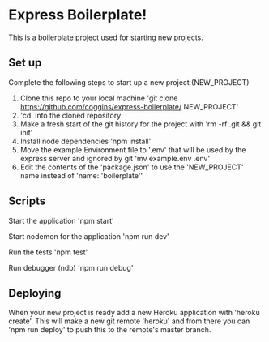 # Express Boilerplate!

This is a boilerplate project used for starting new projects.

## Set up

Complete the following steps to start up a new project (NEW_PROJECT)

1. Clone this repo to your local machine 'git clone <https://github.com/coggins/express-boilerplate/> NEW_PROJECT'
2. 'cd' into the cloned repository
3. Make a fresh start of the git history for the project with 'rm -rf .git && git init'
4. Install node dependencies 'npm install'
5. Move the example Environment file to '.env' that will be used by the express server and ignored by git 'mv example.env .env'
6. Edit the contents of the 'package.json' to use the 'NEW_PROJECT' name instead of 'name: 'boilerplate''

## Scripts

Start the application 'npm start'

Start nodemon for the application 'npm run dev'

Run the tests 'npm test'

Run debugger (ndb) 'npm run debug'

## Deploying

When your new project is ready add a new Heroku application with 'heroku create'. This will make a new git remote 'heroku' and from there you can 'npm run deploy' to push this to the remote's master branch.

